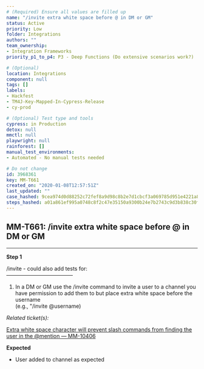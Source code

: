 ```yaml
---
# (Required) Ensure all values are filled up
name: "/invite extra white space before @ in DM or GM"
status: Active
priority: Low
folder: Integrations
authors: ""
team_ownership: 
- Integration Frameworks
priority_p1_to_p4: P3 - Deep Functions (Do extensive scenarios work?)

# (Optional)
location: Integrations
component: null
tags: []
labels: 
- Hackfest
- TM4J-Key-Mapped-In-Cypress-Release
- cy-prod

# (Optional) Test type and tools
cypress: in Production
detox: null
mmctl: null
playwright: null
rainforest: []
manual_test_environments: 
- Automated - No manual tests needed

# Do not change
id: 3968361
key: MM-T661
created_on: "2020-01-08T12:57:51Z"
last_updated: ""
case_hashed: 9cea974d0d88252c72fef8a9d98c8b2e7d1cbcf3a069785d951e4221a8e890f5d001992074ae0b72c4890a1aa98d933b
steps_hashed: a01a861ef995a0748c8f2c47e35150a9300b24e7b2743c9d3b838c30f7b02767daae8c6c987d47a698bb881f8af71043
---
```


<!-- (Auto-generated) Based on frontmatter's "key" and "name" -->

## MM-T661: /invite extra white space before @ in DM or GM

---

**Step 1**

/invite - could also add tests for:\
–––––––––––––––––––––––––

1. In a DM or GM use the /invite command to invite a user to a channel you have permission to add them to but place extra white space before the username
   \
   (e.g., "/invite @username)

_Related ticket(s):_

[Extra white space character will prevent slash commands from finding the user in the @mention — MM-10406](https://mattermost.atlassian.net/browse/MM-10406)

**Expected**

- User added to channel as expected
